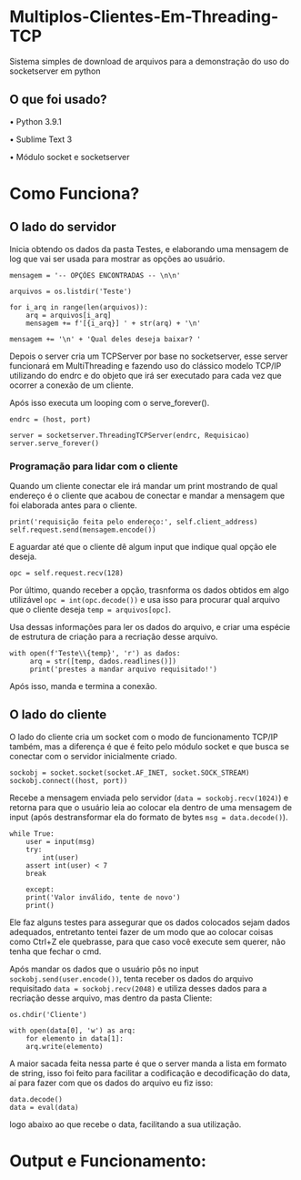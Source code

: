 # Multiplos-Clientes-Em-Threading-TCP
Sistema simples de download de arquivos para a demonstração do uso do socketserver em python

## O que foi usado?

• Python 3.9.1

• Sublime Text 3

• Módulo socket e socketserver


# Como Funciona?

## O lado do servidor

Inicia obtendo os dados da pasta Testes, e elaborando uma mensagem de log que vai ser usada para 
mostrar as opções ao usuário.

```
mensagem = '-- OPÇÕES ENCONTRADAS -- \n\n'

arquivos = os.listdir('Teste')

for i_arq in range(len(arquivos)):
    arq = arquivos[i_arq]
    mensagem += f'[{i_arq}] ' + str(arq) + '\n'

mensagem += '\n' + 'Qual deles deseja baixar? '
```

Depois o server cria um TCPServer por base no socketserver, esse server funcionará em MultiThreading
e fazendo uso do clássico modelo TCP/IP utilizando do endrc e do objeto que irá ser executado para cada
vez que ocorrer a conexão de um cliente.

Após isso executa um looping com o serve_forever().

```
endrc = (host, port)

server = socketserver.ThreadingTCPServer(endrc, Requisicao)
server.serve_forever()
```

### Programação para lidar com o cliente

Quando um cliente conectar ele irá mandar um print mostrando de qual endereço é o cliente que acabou de conectar e mandar a mensagem que foi elaborada antes para o cliente.

```
print('requisição feita pelo endereço:', self.client_address)
self.request.send(mensagem.encode())
```

E aguardar até que o cliente dê algum input que indique qual opção ele deseja.

`opc = self.request.recv(128)`

Por último, quando receber a opção, trasnforma os dados obtidos em algo utilizável `opc = int(opc.decode())` e usa isso para procurar qual arquivo que o cliente deseja `temp = arquivos[opc]`.

Usa dessas informações para ler os dados do arquivo, e criar uma espécie de estrutura de criação para a recriação desse arquivo.

```
with open(f'Teste\\{temp}', 'r') as dados:
     arq = str([temp, dados.readlines()])
     print('prestes a mandar arquivo requisitado!')
```

Após isso, manda e termina a conexão.

## O lado do cliente

O lado do cliente cria um socket com o modo de funcionamento TCP/IP também, mas a diferença é que é 
feito pelo módulo socket e que busca se conectar com o servidor inicialmente criado.

```
sockobj = socket.socket(socket.AF_INET, socket.SOCK_STREAM)
sockobj.connect((host, port))
```

Recebe a mensagem enviada pelo servidor (`data = sockobj.recv(1024)`) e retorna para que o usuário leia ao colocar 
ela dentro de uma mensagem de input (após destransformar ela do formato de bytes `msg = data.decode()`).

```
while True:
    user = input(msg)
    try:
        int(user)
	assert int(user) < 7
	break 

    except:
	print('Valor inválido, tente de novo')
	print()
```

Ele faz alguns testes para assegurar que os dados colocados sejam dados adequados, entretanto tentei fazer de um modo
que ao colocar coisas como Ctrl+Z ele quebrasse, para que caso você execute sem querer, não tenha que fechar o cmd.

Após mandar os dados que o usuário pôs no input `sockobj.send(user.encode())`, tenta receber os dados do arquivo requisitado
`data = sockobj.recv(2048)` e utiliza desses dados para a recriação desse arquivo, mas dentro da pasta Cliente:

```
os.chdir('Cliente')

with open(data[0], 'w') as arq:
    for elemento in data[1]:
    arq.write(elemento)
```

A maior sacada feita nessa parte é que o server manda a lista em formato de string, isso foi feito para facilitar a codificação
e decodificação do data, aí para fazer com que os dados do arquivo eu fiz isso:

```
data.decode()
data = eval(data)
```

logo abaixo ao que recebe o data, facilitando a sua utilização.

# Output e Funcionamento:


